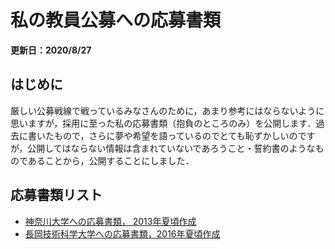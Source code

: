 # 私の教員公募への応募書類

**更新日：2020/8/27**

## はじめに

厳しい公募戦線で戦っているみなさんのために，あまり参考にはならないように思いますが，採用に至った私の応募書類（抱負のところのみ）を公開します．過去に書いたもので，さらに夢や希望を語っているのでとても恥ずかしいのですが，公開してはならない情報は含まれていないであろうこと・誓約書のようなものであることから，公開することにしました．

## 応募書類リスト

* [神奈川大学への応募書類， 2013年夏頃作成](./?id=others:appToJindai)
* [長岡技術科学大学への応募書類，2016年夏頃作成](./?id=others:appToNagaokaUT)